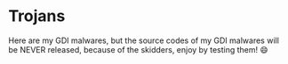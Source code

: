 # Trojans
Here are my GDI malwares, but the source codes of my GDI malwares will be NEVER released, because of the skidders, enjoy by testing them! 😄
